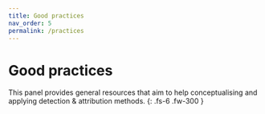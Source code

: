 ```yaml
---
title: Good practices
nav_order: 5
permalink: /practices
---
```


# Good practices

This panel provides general resources that aim to help conceptualising and applying detection & attribution methods.
{: .fs-6 .fw-300 }
